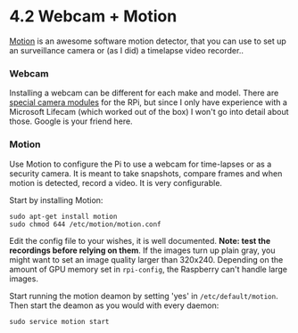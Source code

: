 4.2 Webcam + Motion
===

[Motion][motion] is an awesome software motion detector, that you can use to set up an surveillance camera or (as I did) a timelapse video recorder..

[motion]: http://en.wikipedia.org/wiki/Motion_%28surveillance_software%29

### Webcam

Installing a webcam can be different for each make and model. There are [special camera modules][camera] for the RPi, but since I only have experience with a Microsoft Lifecam (which worked out of the box) I won't go into detail about those. Google is your friend here.

[camera]: http://www.raspberrypi.org/products/camera-module/

### Motion

Use Motion to configure the Pi to use a webcam for time-lapses or as a security camera. It is meant to take snapshots, compare frames and when motion is detected, record a video. It is very configurable.

Start by installing Motion:

    sudo apt-get install motion
    sudo chmod 644 /etc/motion/motion.conf
  
Edit the config file to your wishes, it is well documented. **Note: test the recordings before relying on them**. If the images turn up plain gray, you might want to set an image quality larger than 320x240. Depending on the amount of GPU memory set in `rpi-config`, the Raspberry can't handle large images.

Start running the motion deamon by setting 'yes' in `/etc/default/motion`. Then start the deamon as you would with every daemon:

    sudo service motion start
